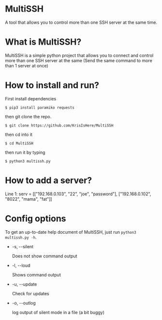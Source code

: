 # MultiSSH
A tool that allows you to control more than one SSH server at the same time.

# What is MultiSSH?
MultiSSH is a simple python project that allows you to connect and control more than one SSH server at the same (Send the same command to more than 1 server at once)

# How to install and run?
First install dependencies

```$ pip3 install paramiko requests```

then git clone the repo.

```$ git clone https://github.com/KrisIsHere/MultiSSH```

then cd into it

```$ cd MultiSSH```

then run it by typing

```$ python3 multissh.py```

# How to add a server?
Line 1:
  serv = [["192.168.0.103", "22", "joe", "password"], ["192.168.0.102", "8022", "mama", "fat"]]

# Config options
To get an up-to-date help document of MultiSSH, just run ```python3 multissh.py -h```.

- -s, --silent
  
  Does not show command output
- -l, --loud
  
  Shows command output
- -u, --update
  
  Check for updates
- -o, --outlog
  
  log output of silent mode in a file (a bit buggy)
